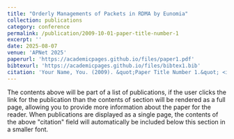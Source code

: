 ```yaml
---
title: "Orderly Managements of Packets in RDMA by Eunomia"
collection: publications
category: conference
permalink: /publication/2009-10-01-paper-title-number-1
excerpt: ''
date: 2025-08-07
venue: 'APNet 2025'
paperurl: 'https://academicpages.github.io/files/paper1.pdf'
bibtexurl: 'https://academicpages.github.io/files/bibtex1.bib'
citation: 'Your Name, You. (2009). &quot;Paper Title Number 1.&quot; <i>Journal 1</i>. 1(1).'
---
```

The contents above will be part of a list of publications, if the user clicks the link for the publication than the contents of section will be rendered as a full page, allowing you to provide more information about the paper for the reader. When publications are displayed as a single page, the contents of the above "citation" field will automatically be included below this section in a smaller font.
